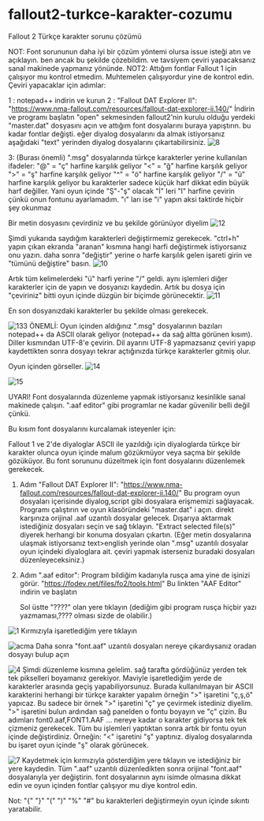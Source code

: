 # fallout2-turkce-karakter-cozumu
Fallout 2 Türkçe karakter sorunu çözümü

NOT: Font sorununun daha iyi bir çözüm yöntemi olursa issue isteği atın ve açıklayın. ben ancak bu şekilde çözebildim. ve tavsiyem çeviri yapacaksanız sanal makinede yapmanız yönünde. 
NOT2: Attığım fontlar Fallout 1 için çalışıyor mu kontrol etmedim. Muhtemelen çalışıyordur yine de kontrol edin.
Çeviri yapacaklar için adımlar:



1 : 
notepad++ indirin ve kurun
2 : 
 "Fallout DAT Explorer II": "https://www.nma-fallout.com/resources/fallout-dat-explorer-ii.140/"
   İndirin ve programı başlatın "open" sekmesinden fallout2'nin kurulu olduğu yerdeki "master.dat" dosyasını açın ve attığım font dosyalarını buraya yapıştırın. bu kadar fontlar değişti. eğer diyalog dosyalarını da almak istiyorsanız aşağıdaki "text" yerinden diyalog dosyalarını çıkartabilirsiniz.
![8](https://github.com/Dermanblake/fallout2-turkce-font-cozumu/assets/155254976/b1d5789e-7c18-4ec3-89e3-ee7298f418b0)



3: (Burası önemli)
 ".msg" dosyalarında türkçe karakterler yerine kullanılan ifadeler:
  "@" = "ç" harfine karşılık geliyor
  "<" = "ğ" harfine karşılık geliyor
  ">" = "ş" harfine karşılık geliyor
  "^" = "ö" harfine karşılık geliyor
  "/" = "ü" harfine karşılık geliyor
  bu karakterler sadece küçük harf dikkat edin büyük harf değiller. Yani oyun içinde "Ş"-"ş" olacak
  "İ" leri "I" harfine çevirin çünkü onun fontunu ayarlamadım.
  "ı" ları ise "i" yapın aksi taktirde hiçbir şey okunmaz
  
Bir metin dosyasını çevirdiniz ve bu şekilde görünüyor diyelim
![12](https://github.com/Dermanblake/fallout2-turkce-font-cozumu/assets/155254976/5036cbb3-46cd-4a5d-9d42-89f63cdd3ca0)


Şimdi yukarıda saydığım karakterleri değiştirmemiz gerekecek. "ctrl+h" yapın çıkan ekranda "aranan" kısmına hangi harfi değiştirmek istiyorsanız onu yazın. daha sonra "değiştir" yerine o harfe karşılık gelen işareti girin ve "tümünü değiştire" basın.
![10](https://github.com/Dermanblake/fallout2-turkce-font-cozumu/assets/155254976/2053fec8-66d8-439a-b471-1ca60dcc024a)


Artık tüm kelimelerdeki "ü" harfi yerine "/" geldi. aynı işlemleri diğer karakterler için de yapın ve dosyanızı kaydedin. Artık bu dosya için "çeviriniz" bitti oyun içinde düzgün bir biçimde görünecektir.
![11](https://github.com/Dermanblake/fallout2-turkce-font-cozumu/assets/155254976/03abe16e-76ec-4b2e-84bd-b2812973441a)

En son dosyanızdaki karakterler bu şekilde olması gerekecek.

![133](https://github.com/Dermanblake/fallout2-turkce-font-cozumu/assets/155254976/3bed4ab8-973c-43dc-a889-3fe69f8ca5f6)
ÖNEMLİ: Oyun içinden aldığınız ".msg" dosyalarının bazıları notepad++ da ASCII olarak geliyor (notepad++ da sağ altta görünen kısım). Diller kısmından UTF-8'e çevirin. Dil ayarını UTF-8 yapmazsanız çeviri yapıp kaydettikten sonra dosyayı tekrar açtığınızda türkçe karakterler gitmiş olur.


Oyun içinden görseller.
![14](https://github.com/Dermanblake/fallout2-turkce-font-cozumu/assets/155254976/60b29bbd-2fde-4d65-a529-7feb0dcbfd2b)

![15](https://github.com/Dermanblake/fallout2-turkce-font-cozumu/assets/155254976/004576bd-6818-4d40-ac0f-cb54114212cb)






 

UYARI! Font dosyalarında düzenleme yapmak istiyorsanız kesinlikle sanal makinede çalışın. ".aaf editor" gibi programlar ne kadar güvenilir belli değil çünkü.

Bu kısım font dosyalarını kurcalamak isteyenler için:

Fallout 1 ve 2'de diyaloglar ASCII ile yazıldığı için diyaloglarda türkçe bir karakter olunca oyun içinde malum gözükmüyor veya saçma bir şekilde gözüküyor.
Bu font sorununu düzeltmek için font dosyalarını düzenlemek gerekecek.

1. Adım "Fallout DAT Explorer II": "https://www.nma-fallout.com/resources/fallout-dat-explorer-ii.140/"
   Bu program oyun dosyaları içerisinde diyalog,script gibi dosyalara erişmemizi sağlayacak. Programı çalıştırın ve oyun klasöründeki "master.dat" i açın. direkt karşınıza orijinal .aaf uzantılı dosyalar gelecek.    Dışarıya aktarmak istediğiniz dosyaları seçin ve sağ tıklayın. "Extract selected file(s)" diyerek herhangi bir konuma dosyaları çıkartın.
   (Eğer metin dosyalarına ulaşmak istiyorsanız text>english yerinde olan ".msg" uzantılı dosyalar oyun içindeki diyaloglara ait. çeviri yapmak isterseniz buradaki dosyaları düzenleyeceksiniz.)

2. Adım ".aaf editor":
   Program bildiğim kadarıyla rusça ama yine de işinizi görür. "https://fodev.net/files/fo2/tools.html" Bu linkten "AAF Editor" indirin ve başlatın
   
   Sol üstte "????" olan yere tıklayın (dediğim gibi program rusça hiçbir yazı yazmaması,???? olması sizde de olabilir.)

![1](https://github.com/Dermanblake/fallout2-turkce-font-cozumu/assets/155254976/8539eb9e-6e6d-436b-a563-9af34b36f568)
                                            Kırmızıyla işaretlediğim yere tıklayın


![acma](https://github.com/Dermanblake/fallout2-turkce-font-cozumu/assets/155254976/c24aceda-8576-4680-8506-071b947c311c)
Daha sonra "font.aaf" uzantılı dosyaları nereye çıkardıysanız oradan dosyayı bulup açın

![4](https://github.com/Dermanblake/fallout2-turkce-font-cozumu/assets/155254976/c4476703-013d-4107-9314-8da8ede9b395)
Şimdi düzenleme kısmına gelelim. sağ tarafta gördüğünüz yerden tek tek pikselleri boyamanız gerekiyor. Maviyle işaretlediğim yerde de karakterler arasında geçiş yapabiliyorsunuz.
Burada kullanılmayan bir ASCII karakterini herhangi bir türkçe karakter yapalım örneğin ">" işaretini "ç,ş,ö" yapıcaz. Bu sadece bir örnek ">" işaretini "ç" ye çevirmek istediniz diyelim. ">" işaretini bulun ardından sağ panelden o fontu boyayın ve "ç" çizin.
Bu adımları font0.aaf,FONT1.AAF ... nereye kadar o karakter gidiyorsa tek tek çizmeniz gerekecek.
Tüm bu işlemleri yaptıktan sonra artık bir fontu oyun içinde değiştirdiniz. Örneğin: "<" işaretini "ş" yaptınız. diyalog dosyalarında bu işaret oyun içinde "ş" olarak görünecek.

![7](https://github.com/Dermanblake/fallout2-turkce-font-cozumu/assets/155254976/c019dbe1-15db-4f93-bdfc-95841637addb)
Kaydetmek için kırmızıyla gösterdiğim yere tıklayın ve istediğiniz bir yere kaydedin.
Tüm ".aaf" uzantılı düzenledikten sonra orijinal "font.aaf" dosyalarıyla yer değiştirin. font dosyalarının aynı isimde olmasına dikkat edin ve oyun içinden fontlar çalışıyor mu diye kontrol edin. 

Not: "{" "}" "(" ")" "%" "#" bu karakterleri değiştirmeyin oyun içinde sıkıntı yaratabilir.
   
   
